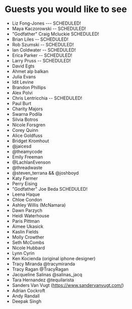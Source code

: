 # Guests you would like to see

* Liz Fong-Jones  --- SCHEDULED!
* Maya Kaczorowski -- SCHEDULED!
* "Godfather" Craig Mcluckie SCHEDULED!
* Brian Liles -- SCHEDULED!
* Rob Szumski -- SCHEDULED!
* Ian Coldwater -- SCHEDULED!
* Erica Parker -- SCHEDULED!
* Larry Pruss  -- SCHEDULED!
* David Egts
* Ahmet alp balkan
* Julia Evans
* Idit Levine 
* Brandon Phillips
* Alex Polvi
* Chris Lentricchia -- SCHEDULED!
* Paul Burt
* Charity Majors
* Swarna Podila
* Silvia Botros
* Nicole Forsgren
* Corey Quinn
* Alice Goldfuss
* Bridget Kromhout
* @jaicesd
* @theamycode
* Emily Freeman
* @LachlanEvenson
* @threadwaste
* @steven_terrana && @joshboyd 
* Katy Farmer
* Perry Eising
* "Godfather" Joe Beda SCHEDULED!
* Leena Haque
* Chloe Condon
* Ashley Willis (McNamara)
* Dawn Parzych
* Heidi Waterhouse
* Paris Pittman
* Aimee Ukasick
* Kaslin Fields
* Molly Crowther
* Seth McCombs
* Nicole Hubbard
* Lynn Cyrin
* Ken Kocienda (original iphone designer)
* Tracy Miranda @tracymiranda
* Tracy Ragan @TracyRagan
* Jacqueline Salinas @salinas_jacq
* Tara Hernandez @tequilarista
* Sanders Van Vugt (https://www.sandervanvugt.com/)
* Adrian Cockroft
* Andy Randall 
* Deepak Singh
